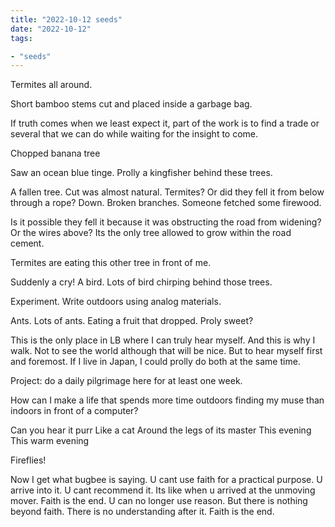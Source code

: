 ```yaml
---
title: "2022-10-12 seeds"
date: "2022-10-12"
tags:

- "seeds"
---
```


Termites all around.

Short bamboo stems cut and placed inside a garbage bag.

If truth comes when we least expect it, part of the work is to find a trade or several that we can do while waiting for the insight to come.

Chopped banana tree

Saw an ocean blue tinge. Prolly a kingfisher behind these trees.

A fallen tree. Cut was almost natural. Termites? Or did they fell it from below through a rope? Down. Broken branches. Someone fetched some firewood.

Is it possible they fell it because it was obstructing the road from widening? Or the wires above? Its the only tree allowed to grow within the road cement.

Termites are eating this other tree in front of me.

Suddenly a cry! A bird. Lots of bird chirping behind those trees.

Experiment. Write outdoors using analog materials.

Ants. Lots of ants. Eating a fruit that dropped. Proly sweet?

This is the only place in LB where I can truly hear myself. And this is why I walk. Not to see the world although that will be nice. But to hear myself first and foremost. If I live in Japan, I could prolly do both at the same time.

Project: do a daily pilgrimage here for at least one week.

How can I make a life that spends more time outdoors finding my muse than indoors in front of a computer?

Can you hear it purr
Like a cat
Around the legs of its master
This evening
This warm evening

Fireflies!

Now I get what bugbee is saying. U cant use faith for a practical purpose. U arrive into it. U cant recommend it. Its like when u arrived at the unmoving mover. Faith is the end. U can no longer use reason. But there is nothing beyond faith. There is no understanding after it. Faith is the end.